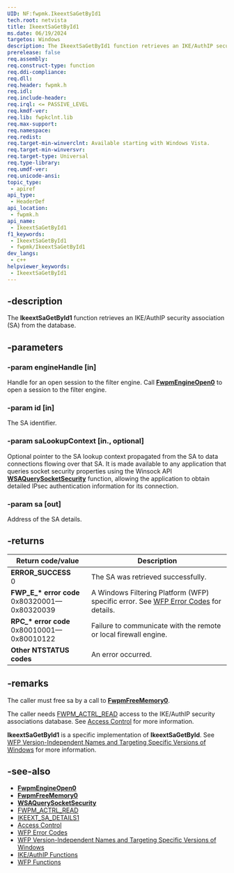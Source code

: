```yaml
---
UID: NF:fwpmk.IkeextSaGetById1
tech.root: netvista
title: IkeextSaGetById1
ms.date: 06/19/2024
targetos: Windows
description: The IkeextSaGetById1 function retrieves an IKE/AuthIP security association (SA) from the database.
prerelease: false
req.assembly: 
req.construct-type: function
req.ddi-compliance: 
req.dll: 
req.header: fwpmk.h
req.idl: 
req.include-header: 
req.irql: <= PASSIVE_LEVEL
req.kmdf-ver: 
req.lib: fwpkclnt.lib
req.max-support: 
req.namespace: 
req.redist: 
req.target-min-winverclnt: Available starting with Windows Vista.
req.target-min-winversvr: 
req.target-type: Universal
req.type-library: 
req.umdf-ver: 
req.unicode-ansi: 
topic_type:
 - apiref
api_type:
 - HeaderDef
api_location:
 - fwpmk.h
api_name:
 - IkeextSaGetById1
f1_keywords:
 - IkeextSaGetById1
 - fwpmk/IkeextSaGetById1
dev_langs:
 - c++
helpviewer_keywords:
 - IkeextSaGetById1
---
```


## -description

The **IkeextSaGetById1** function retrieves an IKE/AuthIP security association (SA) from the database.

## -parameters

### -param engineHandle [in]

Handle for an open session to the filter engine. Call **[FwpmEngineOpen0](nf-fwpmk-fwpmengineopen0.md)** to open a session to the filter engine.

### -param id [in]

The SA identifier.

### -param saLookupContext [in., optional]

Optional pointer to the SA lookup context propagated from the SA to data connections flowing over that SA. It is made available to any application that queries socket security properties using the Winsock API **[WSAQuerySocketSecurity](/windows/desktop/api/ws2tcpip/nf-ws2tcpip-wsaquerysocketsecurity)** function, allowing the application to obtain detailed IPsec authentication information for its connection.

### -param sa [out]

Address of the SA details.

## -returns

| Return code/value | Description |
|---|---|
| **ERROR_SUCCESS**<br>0 | The SA was retrieved successfully. |
| **FWP_E_\* error code**<br>0x80320001—0x80320039 | A Windows Filtering Platform (WFP) specific error. See [WFP Error Codes](/windows/win32/fwp/wfp-error-codes) for details. |
| **RPC_\* error code**<br>0x80010001—0x80010122 | Failure to communicate with the remote or local firewall engine. |
| **Other NTSTATUS codes** | An error occurred. |

## -remarks

The caller must free sa by a call to **[FwpmFreeMemory0](nf-fwpmk-fwpmfreememory0.md)**.

The caller needs [FWPM_ACTRL_READ](/windows/desktop/FWP/access-right-identifiers) access to the IKE/AuthIP security associations database. See [Access Control](/windows/desktop/FWP/access-control) for more information.

 **IkeextSaGetById1** is a specific implementation of **IkeextSaGetById**. See [WFP Version-Independent Names and Targeting Specific Versions of Windows](/windows/desktop/FWP/wfp-version-independent-names-and-targeting-specific-versions-of-windows) for more information.

## -see-also

- **[FwpmEngineOpen0](nf-fwpmk-fwpmengineopen0.md)**
- **[FwpmFreeMemory0](nf-fwpmk-fwpmfreememory0.md)**
- **[WSAQuerySocketSecurity](/windows/desktop/api/ws2tcpip/nf-ws2tcpip-wsaquerysocketsecurity)**
- [FWPM_ACTRL_READ](/windows/desktop/FWP/access-right-identifiers)
- [IKEEXT_SA_DETAILS1](/windows/desktop/api/iketypes/ns-iketypes-ikeext_sa_details1)
- [Access Control](/windows/desktop/FWP/access-control)
- [WFP Error Codes](/windows/win32/fwp/wfp-error-codes)
- [WFP Version-Independent Names and Targeting Specific Versions of Windows](/windows/desktop/FWP/wfp-version-independent-names-and-targeting-specific-versions-of-windows)
- [IKE/AuthIP Functions](/windows/desktop/FWP/fwp-ike-functions)
- [WFP Functions](/windows/desktop/FWP/fwp-functions)
